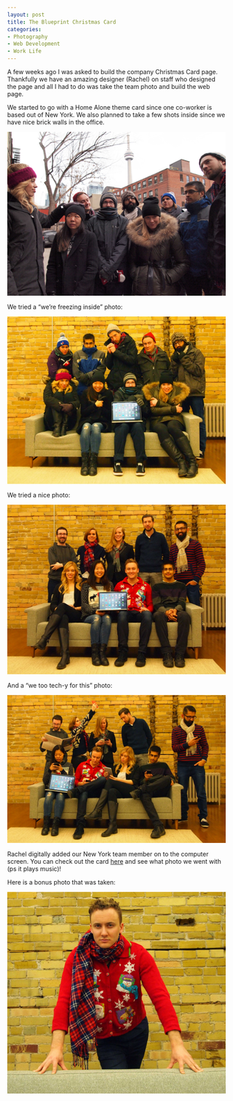 ```yaml
---
layout: post
title: The Blueprint Christmas Card
categories:
- Photography
- Web Development
- Work Life
---
```


A few weeks ago I was asked to build the company Christmas Card page. Thankfully we have an amazing designer (Rachel) on staff who designed the page and all I had to do was take the team photo and build the web page. 

We started to go with a Home Alone theme card since one co-worker is based out of New York. We also planned to take a few shots inside since we have nice brick walls in the office. 

<img src="../images/blog-images/2014-12/PB282887.JPG"> 

We tried a “we’re freezing inside” photo:

<img src="../images/blog-images/2014-12/PB282888.JPG"> 

We tried a nice photo:

<img src="../images/blog-images/2014-12/PB282893.JPG"> 

And a “we too tech-y for this” photo:

<img src="../images/blog-images/2014-12/PB282895.JPG"> 

Rachel digitally added our New York team member on to the computer screen. <span class="standout">You can check out the card <a href="https://theblueprint.com/christmas-card">here</a> and see what photo we went with (ps it plays music)!</span>

Here is a bonus photo that was taken:

<img src="../images/blog-images/2014-12/PB282902.JPG"> 
